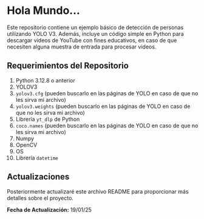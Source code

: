 # Hola Mundo...

Este repositorio contiene un ejemplo básico de detección de personas utilizando YOLO V3. Además, incluye un código simple en Python para descargar videos de YouTube con fines educativos, en caso de que necesiten alguna muestra de entrada para procesar videos.

## Requerimientos del Repositorio

1. Python 3.12.8 o anterior
2. YOLOV3
3. `yolov3.cfg` (pueden buscarlo en las páginas de YOLO en caso de que no les sirva mi archivo)
4. `yolov3.weights` (pueden buscarlo en las páginas de YOLO en caso de que no les sirva mi archivo)
5. Librería `yt_dlp` de Python
6. `coco.names` (pueden buscarlo en las páginas de YOLO en caso de que no les sirva mi archivo)
7. Numpy
8. OpenCV
9. OS
10. Librería `datetime`

## Actualizaciones

Posteriormente actualizaré este archivo README para proporcionar más detalles sobre el proyecto.

**Fecha de Actualización:** 19/01/25

